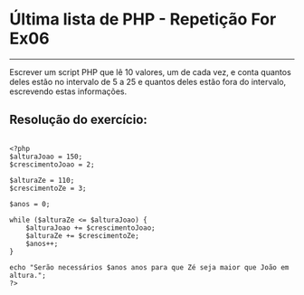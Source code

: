 # Última lista de PHP - Repetição For Ex06

***

Escrever um script PHP que lê 10 valores, um de cada vez, e conta quantos deles estão no intervalo de 5 a 25 e quantos deles estão fora do intervalo, escrevendo estas informações.

## Resolução do exercício:

```

<?php
$alturaJoao = 150; 
$crescimentoJoao = 2; 

$alturaZe = 110;
$crescimentoZe = 3; 

$anos = 0;

while ($alturaZe <= $alturaJoao) {
    $alturaJoao += $crescimentoJoao;
    $alturaZe += $crescimentoZe;
    $anos++;
}

echo "Serão necessários $anos anos para que Zé seja maior que João em altura.";
?>

```